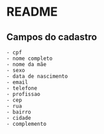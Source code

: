 # README

## Campos do cadastro

    - cpf
    - nome completo
    - nome da mãe
    - sexo
    - data de nascimento
    - email
    - telefone
    - profissao
    - cep
    - rua
    - bairro
    - cidade
    - complemento
